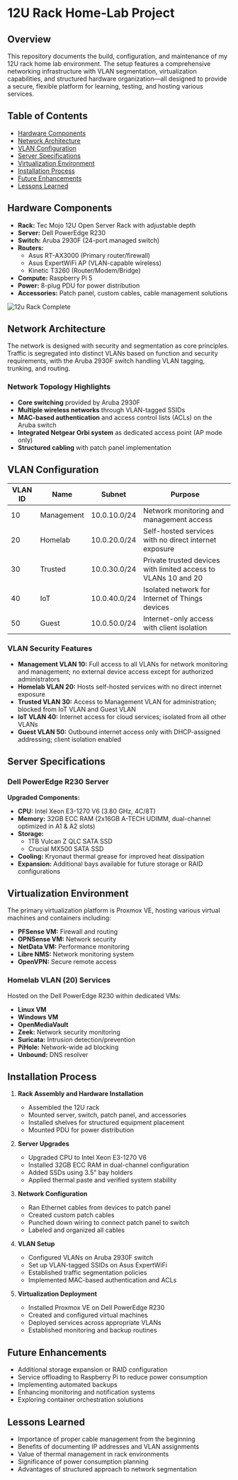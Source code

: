 # 12U Rack Home-Lab Project

## Overview

This repository documents the build, configuration, and maintenance of my 12U rack home lab environment. The setup features a comprehensive networking infrastructure with VLAN segmentation, virtualization capabilities, and structured hardware organization—all designed to provide a secure, flexible platform for learning, testing, and hosting various services.

## Table of Contents

- [Hardware Components](#hardware-components)
- [Network Architecture](#network-architecture)
- [VLAN Configuration](#vlan-configuration)
- [Server Specifications](#server-specifications)
- [Virtualization Environment](#virtualization-environment)
- [Installation Process](#installation-process)
- [Future Enhancements](#future-enhancements)
- [Lessons Learned](#lessons-learned)

## Hardware Components

- **Rack:** Tec Mojo 12U Open Server Rack with adjustable depth
- **Server:** Dell PowerEdge R230
- **Switch:** Aruba 2930F (24-port managed switch)
- **Routers:**
  - Asus RT-AX3000 (Primary router/firewall)
  - Asus ExpertWiFi AP (VLAN-capable wireless)
  - Kinetic T3260 (Router/Modem/Bridge)
- **Compute:** Raspberry Pi 5
- **Power:** 8-plug PDU for power distribution
- **Accessories:** Patch panel, custom cables, cable management solutions

![12u Rack Complete](Images/V1-Rack-Complete.JPG)

## Network Architecture

The network is designed with security and segmentation as core principles. Traffic is segregated into distinct VLANs based on function and security requirements, with the Aruba 2930F switch handling VLAN tagging, trunking, and routing.

### Network Topology Highlights

- **Core switching** provided by Aruba 2930F
- **Multiple wireless networks** through VLAN-tagged SSIDs
- **MAC-based authentication** and access control lists (ACLs) on the Aruba switch
- **Integrated Netgear Orbi system** as dedicated access point (AP mode only)
- **Structured cabling** with patch panel implementation

## VLAN Configuration

| VLAN ID | Name | Subnet | Purpose |
|---------|------|--------|---------|
| 10 | Management | 10.0.10.0/24 | Network monitoring and management access |
| 20 | Homelab | 10.0.20.0/24 | Self-hosted services with no direct internet exposure |
| 30 | Trusted | 10.0.30.0/24 | Private trusted devices with limited access to VLANs 10 and 20 |
| 40 | IoT | 10.0.40.0/24 | Isolated network for Internet of Things devices |
| 50 | Guest | 10.0.50.0/24 | Internet-only access with client isolation |

### VLAN Security Features

- **Management VLAN 10:** Full access to all VLANs for network monitoring and management; no external device access except for authorized administrators
- **Homelab VLAN 20:** Hosts self-hosted services with no direct internet exposure
- **Trusted VLAN 30:** Access to Management VLAN for administration; blocked from IoT VLAN and Guest VLAN
- **IoT VLAN 40:** Internet access for cloud services; isolated from all other VLANs
- **Guest VLAN 50:** Outbound internet access only with DHCP-assigned addressing; client isolation enabled

## Server Specifications

### Dell PowerEdge R230 Server

**Upgraded Components:**
- **CPU:** Intel Xeon E3-1270 V6 (3.80 GHz, 4C/8T)
- **Memory:** 32GB ECC RAM (2x16GB A-TECH UDIMM, dual-channel optimized in A1 & A2 slots)
- **Storage:**
  - 1TB Vulcan Z QLC SATA SSD
  - Crucial MX500 SATA SSD
- **Cooling:** Kryonaut thermal grease for improved heat dissipation
- **Expansion:** Additional bays available for future storage or RAID configurations

## Virtualization Environment

The primary virtualization platform is Proxmox VE, hosting various virtual machines and containers including:

- **PFSense VM:** Firewall and routing
- **OPNSense VM:** Network security
- **NetData VM:** Performance monitoring
- **Libre NMS:** Network monitoring system
- **OpenVPN:** Secure remote access

### Homelab VLAN (20) Services

Hosted on the Dell PowerEdge R230 within dedicated VMs:
- **Linux VM**
- **Windows VM**
- **OpenMediaVault**
- **Zeek:** Network security monitoring
- **Suricata:** Intrusion detection/prevention
- **PiHole:** Network-wide ad blocking
- **Unbound:** DNS resolver

## Installation Process

1. **Rack Assembly and Hardware Installation**
   - Assembled the 12U rack
   - Mounted server, switch, patch panel, and accessories
   - Installed shelves for structured equipment placement
   - Mounted PDU for power distribution

2. **Server Upgrades**
   - Upgraded CPU to Intel Xeon E3-1270 V6
   - Installed 32GB ECC RAM in dual-channel configuration
   - Added SSDs using 3.5" bay holders
   - Applied thermal paste and verified system stability

3. **Network Configuration**
   - Ran Ethernet cables from devices to patch panel
   - Created custom patch cables
   - Punched down wiring to connect patch panel to switch
   - Labeled and organized all cables

4. **VLAN Setup**
   - Configured VLANs on Aruba 2930F switch
   - Set up VLAN-tagged SSIDs on Asus ExpertWiFi
   - Established traffic segmentation policies
   - Implemented MAC-based authentication and ACLs

5. **Virtualization Deployment**
   - Installed Proxmox VE on Dell PowerEdge R230
   - Created and configured virtual machines
   - Deployed services across appropriate VLANs
   - Established monitoring and backup routines

## Future Enhancements

- Additional storage expansion or RAID configuration
- Service offloading to Raspberry Pi to reduce power consumption
- Implementing automated backups
- Enhancing monitoring and notification systems
- Exploring container orchestration solutions

## Lessons Learned

- Importance of proper cable management from the beginning
- Benefits of documenting IP addresses and VLAN assignments
- Value of thermal management in rack environments
- Significance of power consumption planning
- Advantages of structured approach to network segmentation
